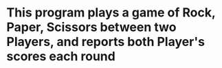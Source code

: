 # This program plays a game of Rock, Paper, Scissors between two Players, and reports both Player's scores each round
